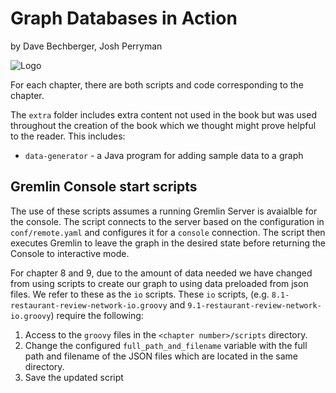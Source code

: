 # Graph Databases in Action
by Dave Bechberger, Josh Perryman

![Logo](https://images.manning.com/360/480/resize/book/b/7825565-46a5-4846-b899-a0dfb64e54bb/Bechberger-GD-MEAP-HI.png)

For each chapter, there are both scripts and code corresponding to the chapter. 

The `extra` folder includes extra content not used in the book but was used throughout the creation of the book which we thought might prove helpful to the reader. This includes: 

 - `data-generator` - a Java program for adding sample data to a graph
 
## Gremlin Console start scripts

The use of these scripts assumes a running Gremlin Server is avaialble for the console. The script connects to the server based on the configuration in `conf/remote.yaml` and configures it for a `console` connection. The script then executes Gremlin to leave the graph in the desired state before returning the Console to interactive mode.

For chapter 8 and 9, due to the amount of data needed we have changed from using scripts to create our graph to using data preloaded from json files.  We refer to these as the `io` scripts. These `io` scripts, (e.g. `8.1-restaurant-review-network-io.groovy` and `9.1-restaurant-review-network-io.groovy`) require the following: 

 1. Access to the `groovy` files in the `<chapter number>/scripts` directory. 
 2. Change the configured `full_path_and_filename` variable with the full path and filename of the JSON files which are located in the same directory.
 3. Save the updated script
